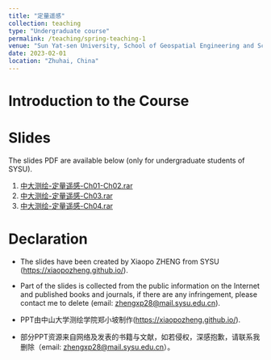 ```yaml
---
title: "定量遥感"
collection: teaching
type: "Undergraduate course"
permalink: /teaching/spring-teaching-1
venue: "Sun Yat-sen University, School of Geospatial Engineering and Science"
date: 2023-02-01
location: "Zhuhai, China"
---
```

# Introduction to the Course



# Slides
The slides PDF are available below (only for undergraduate students of SYSU).
1. [中大测绘-定量遥感-Ch01-Ch02.rar](../files/quanRS/中大测绘-定量遥感-Ch01-Ch02.rar)
2. [中大测绘-定量遥感-Ch03.rar](../files/quanRS/中大测绘-定量遥感-Ch03.rar)
3. [中大测绘-定量遥感-Ch04.rar](../files/quanRS/中大测绘-定量遥感-Ch04.rar)

# Declaration
- The slides have been created by Xiaopo ZHENG from SYSU (https://xiaopozheng.github.io/).
- Part of the slides is collected from the public information on the Internet and published books and journals, if there are any infringement, please contact me to delete (email: zhengxp28@mail.sysu.edu.cn).

- PPT由中山大学测绘学院郑小坡制作(https://xiaopozheng.github.io/).
- 部分PPT资源来自网络及发表的书籍与文献，如若侵权，深感抱歉，请联系我删除（email: zhengxp28@mail.sysu.edu.cn）。
